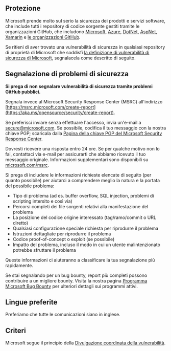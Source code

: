 <!-- BEGIN MICROSOFT SECURITY.MD V0.0.8 BLOCK -->

## <a name="security"></a>Protezione

Microsoft prende molto sul serio la sicurezza dei prodotti e servizi software, che include tutti i repository di codice sorgente gestiti tramite le organizzazioni GitHub, che includono [Microsoft](https://github.com/microsoft), [Azure](https://github.com/Azure), [DotNet](https://github.com/dotnet), [AspNet](https://github.com/aspnet), [Xamarin](https://github.com/xamarin) e [le organizzazioni GitHub](https://opensource.microsoft.com/).

Se ritieni di aver trovato una vulnerabilità di sicurezza in qualsiasi repository di proprietà di Microsoft che soddisfi [la definizione di vulnerabilità di sicurezza di Microsoft](https://aka.ms/opensource/security/definition), segnalacela come descritto di seguito.

## <a name="reporting-security-issues"></a>Segnalazione di problemi di sicurezza

**Si prega di non segnalare vulnerabilità di sicurezza tramite problemi GitHub pubblici.**

Segnala invece al Microsoft Security Response Center (MSRC) all'indirizzo [https://msrc.microsoft.com/create-report](https://aka.ms/opensource/security/create-report).

Se preferisci inviare senza effettuare l'accesso, invia un'e-mail a [secure@microsoft.com](mailto:secure@microsoft.com).  Se possibile, codifica il tuo messaggio con la nostra chiave PGP; scaricala dalla [Pagina della chiave PGP del Microsoft Security Response Center](https://aka.ms/opensource/security/pgpkey).

Dovresti ricevere una risposta entro 24 ore. Se per qualche motivo non lo fai, contattaci via e-mail per assicurarti che abbiamo ricevuto il tuo messaggio originale. Informazioni supplementari sono disponibili su [microsoft.com/msrc](https://aka.ms/opensource/security/msrc). 

Si prega di includere le informazioni richieste elencate di seguito (per quanto possibile) per aiutarci a comprendere meglio la natura e la portata del possibile problema:

  * Tipo di problema (ad es. buffer overflow, SQL injection, problemi di scripting intersito e così via)
  * Percorsi completi dei file sorgenti relativi alla manifestazione del problema
  * La posizione del codice origine interessato (tag/ramo/commit o URL diretto)
  * Qualsiasi configurazione speciale richiesta per riprodurre il problema
  * Istruzioni dettagliate per riprodurre il problema
  * Codice proof-of-concept o exploit (se possibile)
  * Impatto del problema, incluso il modo in cui un utente malintenzionato potrebbe sfruttare il problema

Queste informazioni ci aiuteranno a classificare la tua segnalazione più rapidamente.

Se stai segnalando per un bug bounty, report più completi possono contribuire a un migliore bounty. Visita la nostra pagina [Programma Microsoft Bug Bounty](https://aka.ms/opensource/security/bounty) per ulteriori dettagli sui programmi attivi.

## <a name="preferred-languages"></a>Lingue preferite

Preferiamo che tutte le comunicazioni siano in inglese.

## <a name="policy"></a>Criteri

Microsoft segue il principio della [Divulgazione coordinata della vulnerabilità](https://aka.ms/opensource/security/cvd).

<!-- END MICROSOFT SECURITY.MD BLOCK -->
